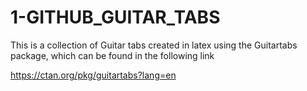 # 1-GITHUB_GUITAR_TABS

This is a collection of Guitar tabs created in latex using the Guitartabs package, which can be found in the following link

https://ctan.org/pkg/guitartabs?lang=en
